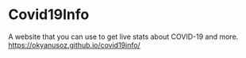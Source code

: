 # Covid19Info
A website that you can use to get live stats about COVID-19 and more. https://okyanusoz.github.io/covid19info/
